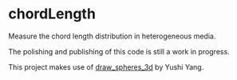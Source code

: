 # chordLength
Measure the chord length distribution in heterogeneous media.

The polishing and publishing of this code is still a work in progress.

This project makes use of [draw_spheres_3d](https://github.com/yangyushi/draw_spheres_3d) by Yushi Yang.
